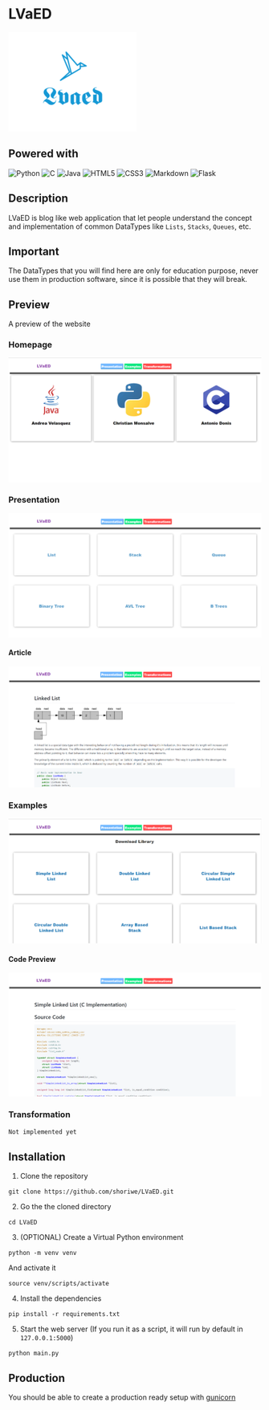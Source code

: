 # LVaED

![](https://github.com/shoriwe/LVaED/raw/README/static/img/logo.PNG)

## Powered with

<img alt="Python" src="https://img.shields.io/badge/python%20-%2314354C.svg?&style=for-the-badge&logo=python&logoColor=white"/>
<img alt="C" src="https://img.shields.io/badge/c%20-%2300599C.svg?&style=for-the-badge&logo=c&logoColor=white"/>
<img alt="Java" src="https://img.shields.io/badge/java-%23ED8B00.svg?&style=for-the-badge&logo=java&logoColor=white"/>
<img alt="HTML5" src="https://img.shields.io/badge/html5%20-%23E34F26.svg?&style=for-the-badge&logo=html5&logoColor=white"/>
<img alt="CSS3" src="https://img.shields.io/badge/css3%20-%231572B6.svg?&style=for-the-badge&logo=css3&logoColor=white"/>
<img alt="Markdown" src="https://img.shields.io/badge/markdown-%23000000.svg?&style=for-the-badge&logo=markdown&logoColor=white"/>
<img alt="Flask" src="https://img.shields.io/badge/flask%20-%23000.svg?&style=for-the-badge&logo=flask&logoColor=white"/>

## Description

LVaED is blog like web application that let people understand the concept and implementation of common DataTypes like `Lists`, `Stacks`, `Queues`, etc.

## Important

The DataTypes that you will find here are only for education purpose, never use them in production software, since it is possible that they will break.

## Preview

A preview of the website

### Homepage

![](https://github.com/shoriwe/LVaED/raw/README/resources/HomePage.PNG)

### Presentation

![](https://github.com/shoriwe/LVaED/raw/README/resources/Presentation.PNG)

#### Article

![](https://github.com/shoriwe/LVaED/raw/README/resources/Article.PNG)

### Examples

![](https://github.com/shoriwe/LVaED/raw/README/resources/Examples.PNG)

#### Code Preview

![](https://github.com/shoriwe/LVaED/raw/README/resources/CodePreview.PNG)

### Transformation

```
Not implemented yet
```

## Installation

1. Clone the repository

```shell script
git clone https://github.com/shoriwe/LVaED.git
```

2. Go the the cloned directory

```shell script
cd LVaED
```

3. (OPTIONAL) Create a Virtual Python environment

```shell script
python -m venv venv
```

And activate it

```shell script
source venv/scripts/activate
```

4. Install the dependencies

```shell script
pip install -r requirements.txt
```

5. Start the web server (If you run it as a script, it will run by default in `127.0.0.1:5000`)

```shell script
python main.py
```

## Production

You should be able to create a production ready setup with [gunicorn](https://gunicorn.org/)